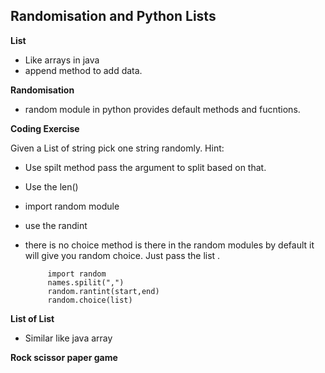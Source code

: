## Randomisation and Python Lists

**List**
 - Like arrays in java
 - append method to add data.
 
**Randomisation**
 - random module in python provides default methods and fucntions.

**Coding Exercise**

Given a List of string pick one string randomly.
Hint:

 - Use spilt method pass the argument to split based on that.
 - Use the len() 
 - import random module
 - use the randint
 - there is no choice method is there in the random modules by default it will give you random choice. Just pass the list .

		    import random
		    names.spilit(",")
		    random.rantint(start,end)
		    random.choice(list)
		    
**List of List**

 - Similar like java array

**Rock scissor paper game**